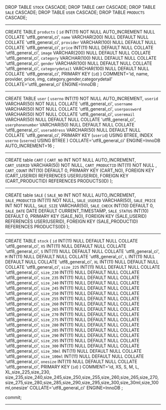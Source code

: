 DROP TABLE `STOCK` CASCADE;
DROP TABLE `CART` CASCADE;
DROP TABLE `SALE` CASCADE;
DROP TABLE `USER` CASCADE;
DROP TABLE `PRODUCTS` CASCADE;

---

CREATE TABLE `products` (
   `id` INT(11) NOT NULL AUTO_INCREMENT NULL COLLATE 'utf8_general_ci',
   `name` VARCHAR(200) NULL DEFAULT NULL COLLATE 'utf8_general_ci',
   `provider` VARCHAR(100) NULL DEFAULT NULL COLLATE 'utf8_general_ci',
   `price` INT(11) NULL DEFAULT NULL COLLATE 'utf8_general_ci',
   `image` VARCHAR(200) NULL DEFAULT NULL COLLATE 'utf8_general_ci',
   `category` VARCHAR(100) NULL DEFAULT NULL COLLATE 'utf8_general_ci',
   `gender` VARCHAR(100) NULL DEFAULT NULL COLLATE 'utf8_general_ci',
   `categorydetail` VARCHAR(100) NULL DEFAULT NULL COLLATE 'utf8_general_ci',
   PRIMARY KEY (`id`)
)
COMMENT='id, name, provider, price, img, category,gender,categorydetail'
COLLATE='utf8_general_ci'
ENGINE=InnoDB
;

---

CREATE TABLE `user` (
	`userno` INT(11) NOT NULL AUTO_INCREMENT,
	`userid` VARCHAR(50) NOT NULL COLLATE 'utf8_general_ci',
	`username` VARCHAR(50) NOT NULL COLLATE 'utf8_general_ci',
	`userpassword` VARCHAR(50) NOT NULL COLLATE 'utf8_general_ci',
	`useremail` VARCHAR(50) NULL DEFAULT NULL COLLATE 'utf8_general_ci',
	`userphonenumber` VARCHAR(50) NULL DEFAULT NULL COLLATE 'utf8_general_ci',
	`useraddress` VARCHAR(50) NULL DEFAULT NULL COLLATE 'utf8_general_ci',
	PRIMARY KEY (`userid`) USING BTREE,
	INDEX `userno` (`userno`) USING BTREE
)
COLLATE='utf8_general_ci'
ENGINE=InnoDB
AUTO_INCREMENT=16
;

---

CREATE table `CART` (
	`CART_NO` INT NOT NULL AUTO_INCREMENT,
	`CART_USERID` VARCHAR(50) NOT NULL,
	`CART_PRODUCTID` INT(11) NOT NULL ,
	`CART_COUNT` INT(10) DEFAULT 0,
	PRIMARY KEY (CART_NO),
	FOREIGN KEY (CART_USERID) REFERENCES USER(USERID),
	FOREIGN KEY (CART_PRODUCTID) REFERENCES PRODUCTS(ID)
);

---

CREATE table `SALE` (
	`SALE_NO` INT NOT NULL AUTO_INCREMENT,
	`SALE_PRODUCTID` INT(11) NOT NULL,
	`SALE_USERID` VARCHAR(50),
	`SALE_PRICE` INT NOT NULL,
	`SALE_SIZE` VARCHAR(50),
	`SALE_CHECK` INT(10) DEFAULT 0,
	`SALE_DATE` DATE DEFAULT CURRENT_TIMESTAMP,
	`SALE_STATUS` INT(10) DEFAULT 0,
	PRIMARY KEY (SALE_NO),
	FOREIGN KEY (SALE_USERID) REFERENCES USER(USERID),
	FOREIGN KEY (SALE_PRODUCTID) REFERENCES PRODUCTS(ID)
);

---

CREATE TABLE `stock` (
   `id` INT(11) NULL DEFAULT NULL COLLATE 'utf8_general_ci',
   `XS` INT(11) NULL DEFAULT NULL COLLATE 'utf8_general_ci',
   `S` INT(11) NULL DEFAULT NULL COLLATE 'utf8_general_ci',
   `M` INT(11) NULL DEFAULT NULL COLLATE 'utf8_general_ci',
   `L` INT(11) NULL DEFAULT NULL COLLATE 'utf8_general_ci',
   `XL` INT(11) NULL DEFAULT NULL COLLATE 'utf8_general_ci',
   `size_225` INT(11) NULL DEFAULT NULL COLLATE 'utf8_general_ci',
   `size_230` INT(11) NULL DEFAULT NULL COLLATE 'utf8_general_ci',
   `size_235` INT(11) NULL DEFAULT NULL COLLATE 'utf8_general_ci',
   `size_240` INT(11) NULL DEFAULT NULL COLLATE 'utf8_general_ci',
   `size_245` INT(11) NULL DEFAULT NULL COLLATE 'utf8_general_ci',
   `size_250` INT(11) NULL DEFAULT NULL COLLATE 'utf8_general_ci',
   `size_255` INT(11) NULL DEFAULT NULL COLLATE 'utf8_general_ci',
   `size_260` INT(11) NULL DEFAULT NULL COLLATE 'utf8_general_ci',
   `size_265` INT(11) NULL DEFAULT NULL COLLATE 'utf8_general_ci',
   `size_270` INT(11) NULL DEFAULT NULL COLLATE 'utf8_general_ci',
   `size_275` INT(11) NULL DEFAULT NULL COLLATE 'utf8_general_ci',
   `size_280` INT(11) NULL DEFAULT NULL COLLATE 'utf8_general_ci',
   `size_285` INT(11) NULL DEFAULT NULL COLLATE 'utf8_general_ci',
   `size_290` INT(11) NULL DEFAULT NULL COLLATE 'utf8_general_ci',
   `size_295` INT(11) NULL DEFAULT NULL COLLATE 'utf8_general_ci',
   `size_300` INT(11) NULL DEFAULT NULL COLLATE 'utf8_general_ci',
   `size_30ml` INT(11) NULL DEFAULT NULL COLLATE 'utf8_general_ci',
   `size_100ml` INT(11) NULL DEFAULT NULL COLLATE 'utf8_general_ci',
   `onesize` INT(11) NULL DEFAULT NULL COLLATE 'utf8_general_ci',
   PRIMARY KEY (`id`)
)
COMMENT='id, XS, S, M, L, XL,size_225,size_230, size_235,size_240,size_245,size_250,size_255,size_260,size_265,size_270,size_275,size_280,size_285,size_290,size_295,size_300,size_30ml,size_100ml,onesize'
COLLATE='utf8_general_ci'
ENGINE=InnoDB
;


commit;


--------